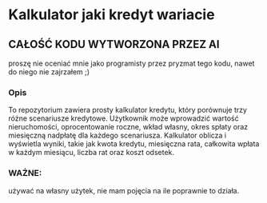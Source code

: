 # Kalkulator jaki kredyt wariacie

## CAŁOŚĆ KODU WYTWORZONA PRZEZ AI
proszę nie oceniać mnie jako programisty przez pryzmat tego kodu, nawet do niego nie zajrzałem ;) 

### Opis
To repozytorium zawiera prosty kalkulator kredytu, który porównuje trzy różne scenariusze kredytowe. Użytkownik może wprowadzić wartość nieruchomości, oprocentowanie roczne, wkład własny, okres spłaty oraz miesięczną nadpłatę dla każdego scenariusza. Kalkulator oblicza i wyświetla wyniki, takie jak kwota kredytu, miesięczna rata, całkowita wpłata w każdym miesiącu, liczba rat oraz koszt odsetek.


### WAŻNE:
używać na własny użytek, nie mam pojęcia na ile poprawnie to działa.
